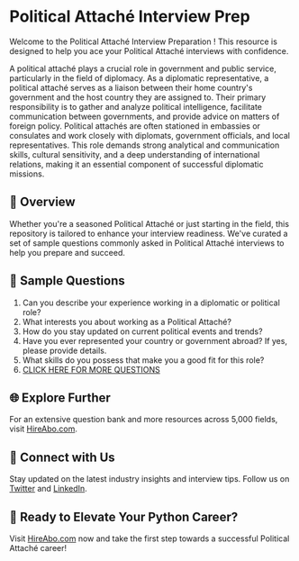 # Political Attaché Interview Prep

Welcome to the Political Attaché Interview Preparation ! This resource is designed to help you ace your Political Attaché interviews with confidence.

A political attaché plays a crucial role in government and public service, particularly in the field of diplomacy. As a diplomatic representative, a political attaché serves as a liaison between their home country's government and the host country they are assigned to. Their primary responsibility is to gather and analyze political intelligence, facilitate communication between governments, and provide advice on matters of foreign policy. Political attachés are often stationed in embassies or consulates and work closely with diplomats, government officials, and local representatives. This role demands strong analytical and communication skills, cultural sensitivity, and a deep understanding of international relations, making it an essential component of successful diplomatic missions.

## 🚀 Overview

Whether you're a seasoned Political Attaché or just starting in the field, this repository is tailored to enhance your interview readiness. We've curated a set of sample questions commonly asked in Political Attaché interviews to help you prepare and succeed.

## 📝 Sample Questions

1. Can you describe your experience working in a diplomatic or political role?
2. What interests you about working as a Political Attaché?
3. How do you stay updated on current political events and trends?
4. Have you ever represented your country or government abroad? If yes, please provide details.
5. What skills do you possess that make you a good fit for this role?
6. [CLICK HERE FOR MORE QUESTIONS](https://hireabo.com/job/17_1_8/Political%20Attach)

## 🌐 Explore Further

For an extensive question bank and more resources across 5,000 fields, visit [HireAbo.com](https://www.hireabo.com).

## 📱 Connect with Us

Stay updated on the latest industry insights and interview tips. Follow us on [Twitter](https://twitter.com/hireabo) and [LinkedIn](https://www.linkedin.com/in/hire-abo-3609972a8/).

## 🚀 Ready to Elevate Your Python Career?

Visit [HireAbo.com](https://www.hireabo.com) now and take the first step towards a successful Political Attaché career!